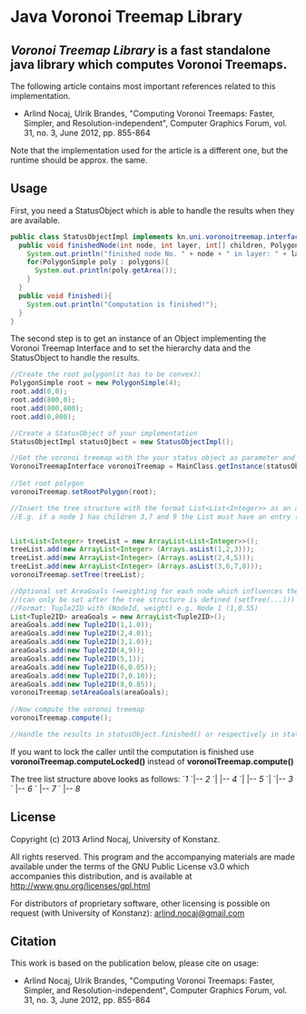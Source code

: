 Java Voronoi Treemap Library
=====================

*Voronoi Treemap Library* is a fast standalone java library which computes Voronoi Treemaps.
--
The following article contains most important references related to this implementation.


* Arlind Nocaj, Ulrik Brandes, "Computing Voronoi Treemaps: Faster, Simpler, and Resolution-independent", Computer Graphics Forum, vol. 31, no. 3, June 2012, pp. 855-864

Note that the implementation used for the article is a different one, but the runtime should be approx. the same.


Usage
-------------

First, you need a StatusObject which is able to handle the results when they are available.
```java
public class StatusObjectImpl implements kn.uni.voronoitreemap.interfaces.StatusObject{
  public void finishedNode(int node, int layer, int[] children, PolygonSimple[] polygons){
    System.out.println("finished node No. " + node + " in layer: " + layer + " with children: " + Arrays.toString(children));
    for(PolygonSimple poly : polygons){
      System.out.println(poly.getArea());
    }
  }
  public void finished(){
    System.out.println("Computation is finished!");
  }
}
```

The second step is to get an instance of an Object implementing the Voronoi Treemap Interface and to set the hierarchy data and the StatusObject to handle the results.

```Java
//Create the root polygon(it has to be convex):
PolygonSimple root = new PolygonSimple(4);
root.add(0,0);
root.add(800,0);
root.add(800,800);
root.add(0,800);

//Create a StatusObject of your implementation
StatusObjectImpl statusOjbect = new StatusObjectImpl();

//Get the voronoi treemap with the your status object as parameter and whether you want to use multithreaded computation
VoronoiTreemapInterface voronoiTreemap = MainClass.getInstance(statusObject,true);
 
//Set root polygon
voronoiTreemap.setRootPolygon(root);

//Insert the tree structure with the format List<List<Integer>> as an adjacency list:
//E.g. if a node 1 has children 3,7 and 9 the List must have an entry (1,3,7,9)


List<List<Integer> treeList = new ArrayList<List<Integer>>();
treeList.add(new ArrayList<Integer> (Arrays.asList(1,2,3)));
treeList.add(new ArrayList<Integer> (Arrays.asList(2,4,5)));
treeList.add(new ArrayList<Integer> (Arrays.asList(3,6,7,8)));
voronoiTreemap.setTree(treeList);

//Optional set AreaGoals (=weighting for each node which influences the final area the polygon of a cell will have)
//(can only be set after the tree structure is defined (setTree(...)))
//Format: Tuple2ID with (NodeId, weight) e.g. Node 1 (1,0.55)
List<Tuple2ID> areaGoals = new ArrayList<Tuple2ID>();
areaGoals.add(new Tuple2ID(1,1.0));
areaGoals.add(new Tuple2ID(2,4.0));
areaGoals.add(new Tuple2ID(3,1.0));
areaGoals.add(new Tuple2ID(4,9));
areaGoals.add(new Tuple2ID(5,1));
areaGoals.add(new Tuple2ID(6,0.05));
areaGoals.add(new Tuple2ID(7,0.10));
areaGoals.add(new Tuple2ID(8,0.85));
voronoiTreemap.setAreaGoals(areaGoals);
 
//Now compute the voronoi treemap
voronoiTreemap.compute();

//Handle the results in statusObject.finished() or respectively in statusObject.finishedNode(int node, int layer, int[] children, PolygonSimple[] polygons)
```

If you want to lock the caller until the computation is finished use **voronoiTreemap.computeLocked()** instead of **voronoiTreemap.compute()**

The tree list structure above looks as follows:
\`*1*
\`|-- *2*
\`|    |-- *4* 
\`|    |-- *5*
\`| 
\`|-- *3*
\`		 |-- *6*
\`		 |-- *7*
\`		 |-- *8*

License
------------------------

Copyright (c) 2013 Arlind Nocaj, University of Konstanz.

All rights reserved. This program and the accompanying materials are made available under the terms of the GNU Public License v3.0 which accompanies this distribution, and is available at http://www.gnu.org/licenses/gpl.html

For distributors of proprietary software, other licensing is possible on request (with University of Konstanz): <arlind.nocaj@gmail.com>


Citation
-----------------

This work is based on the publication below, please cite on usage:

* Arlind Nocaj, Ulrik Brandes, "Computing Voronoi Treemaps: Faster, Simpler, and Resolution-independent", Computer Graphics Forum, vol. 31, no. 3, June 2012, pp. 855-864
